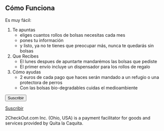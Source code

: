 ## Cómo Funciona

Es muy fácil:

1. Te apuntas
    - eliges cuantos rollos de bolsas necesitas cada mes
    - pones tu información
    - y listo, ya no te tienes que preocupar más, nunca te quedarás sin bolsas
2. Que Recibes
    - El lunes despues de apuntarte mandarémos las bolsas que pediste
    - El primer envío incluye un dispensador para los rollos de regalo
3. Cómo ayudas
    - 2 euros de cada pago que haces serán mandado a un refugio o una protectora de perros
    - Con las bolsas bio-degradables cuidas el medioambiente


<form action='https://www.2checkout.com/checkout/purchase' method='post'>
	<p>
		<input name='submit' type='submit' value='Suscribir'>
	</p>
</form>

<a href='https://www.2checkout.com/checkout/purchase?sid=1964124&quantity=1&product_id=1'>Suscribir</a>

<p>2CheckOut.com Inc. (Ohio, USA) is a payment facilitator for goods and services provided by Quita la Caquita.</p>

[title: Como Funciona]: /
[menu: Como Funciona]: /
[menu-locgroup: main]: /
[order: 20]: /
